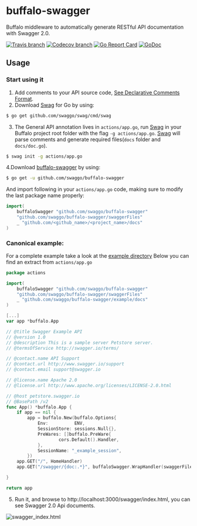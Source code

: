 # buffalo-swagger

Buffalo middleware to automatically generate RESTful API documentation with Swagger 2.0.

[![Travis branch](https://img.shields.io/travis/swaggo/buffalo-swagger/master.svg)](https://travis-ci.org/swaggo/buffalo-swagger)
[![Codecov branch](https://img.shields.io/codecov/c/github/swaggo/buffalo-swagger/master.svg)](https://codecov.io/gh/swaggo/buffalo-swagger)
[![Go Report Card](https://goreportcard.com/badge/github.com/swaggo/buffalo-swagger)](https://goreportcard.com/report/github.com/swaggo/buffalo-swagger)
[![GoDoc](https://godoc.org/github.com/swaggo/buffalo-swagger?status.svg)](https://godoc.org/github.com/swaggo/buffalo-swagger)


## Usage

### Start using it
1. Add comments to your API source code, [See Declarative Comments Format](https://github.com/swaggo/swag#declarative-comments-format).
2. Download [Swag](https://github.com/swaggo/swag) for Go by using:
```sh
$ go get github.com/swaggo/swag/cmd/swag
```

3. The General API annotation lives in `actions/app.go`, run [Swag](https://github.com/swaggo/swag) in your Buffalo project root folder with the flag `-g actions/app.go`. [Swag](https://github.com/swaggo/swag) will parse comments and generate required files(`docs` folder and `docs/doc.go`).
```sh
$ swag init -g actions/app.go
```
4.Download [buffalo-swagger](https://github.com/swaggo/buffalo-swagger) by using:
```sh
$ go get -u github.com/swaggo/buffalo-swagger
```
And import following in your `actions/app.go` code, making sure to modify the last package name properly:

```go
import(
    buffaloSwagger "github.com/swaggo/buffalo-swagger"
    "github.com/swaggo/buffalo-swagger/swaggerFiles"
    _ "github.com/<github_name>/<project_name>/docs"
)
```

### Canonical example:
For a complete example take a look at the [example directory](https://github.com/swaggo/buffalo-swagger/tree/master/example)
Below you can find an extract from `actions/app.go`

```go
package actions

import(
    buffaloSwagger "github.com/swaggo/buffalo-swagger"
    "github.com/swaggo/buffalo-swagger/swaggerFiles"
    _ "github.com/swaggo/buffalo-swagger/example/docs"
)

[...]
var app *buffalo.App

// @title Swagger Example API
// @version 1.0
// @description This is a sample server Petstore server.
// @termsOfService http://swagger.io/terms/

// @contact.name API Support
// @contact.url http://www.swagger.io/support
// @contact.email support@swagger.io

// @license.name Apache 2.0
// @license.url http://www.apache.org/licenses/LICENSE-2.0.html

// @host petstore.swagger.io
// @BasePath /v2
func App() *buffalo.App {
    if app == nil {
        app = buffalo.New(buffalo.Options{
            Env:          ENV,
            SessionStore: sessions.Null{},
            PreWares: []buffalo.PreWare{
                    cors.Default().Handler,
            },
            SessionName: "_example_session",
        })
    app.GET("/", HomeHandler)
    app.GET("/swagger/{doc:.*}", buffaloSwagger.WrapHandler(swaggerFiles.Handler))

}

return app
```

5. Run it, and browse to http://localhost:3000/swagger/index.html, you can see Swagger 2.0 Api documents.

![swagger_index.html](https://user-images.githubusercontent.com/8943871/36250587-40834072-1279-11e8-8bb7-02a2e2fdd7a7.png)

